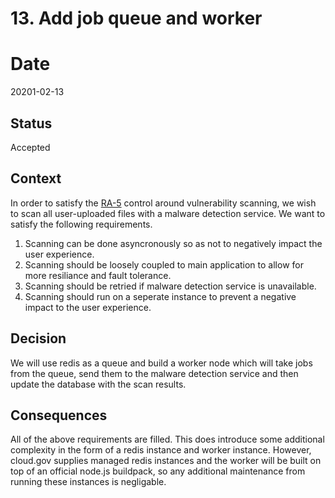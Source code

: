 # 13. Add job queue and worker

# Date
20201-02-13

## Status

Accepted

## Context

In order to satisfy the [RA-5](https://nvd.nist.gov/800-53/Rev4/control/RA-5)
control around vulnerability scanning, we wish to scan all user-uploaded files
with a malware detection service. We want to satisfy the following requirements.
1. Scanning can be done asyncronously so as not to negatively impact the user experience.
2. Scanning should be loosely coupled to main application to allow for more resiliance and fault tolerance.
3. Scanning should be retried if malware detection service is unavailable.
4. Scanning should run on a seperate instance to prevent a negative impact to the user experience.

## Decision

We will use redis as a queue and build a worker node which will take jobs from the queue, send them to the malware detection service and then update the database with the scan results.

## Consequences

All of the above requirements are filled. This does introduce some additional complexity in the form of a redis instance and worker instance. However, cloud.gov supplies managed redis instances and the worker will be built on top of an official node.js buildpack, so any additional maintenance from running these instances is negligable.